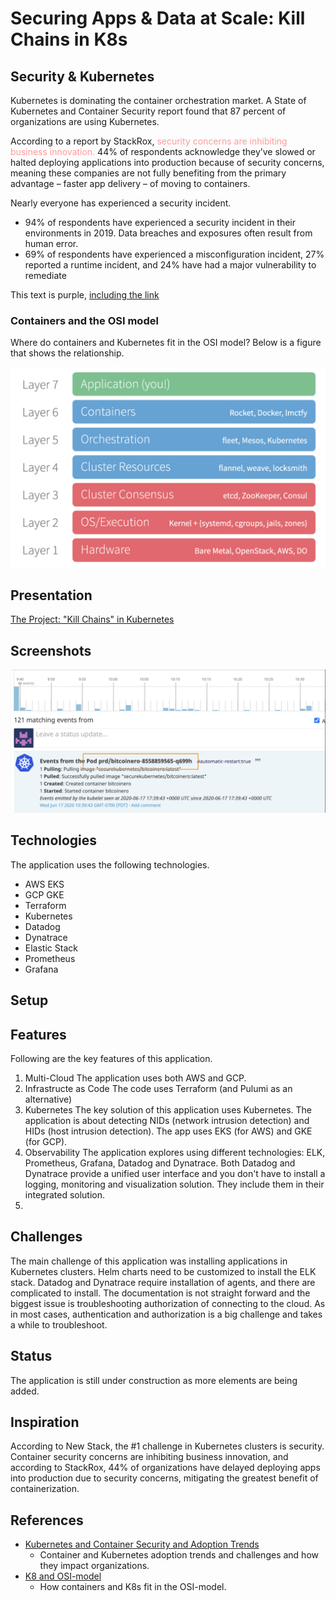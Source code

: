 # Securing Apps & Data at Scale: Kill Chains in K8s

## Security & Kubernetes
Kubernetes is dominating the container orchestration market. A State of Kubernetes and Container Security report found that 87 percent of organizations are using Kubernetes. 

According to a report by StackRox, <span style="color:#ff9999">security concerns are inhibiting business innovation.</span> 44% of respondents acknowledge they’ve slowed or halted deploying applications into production because of security concerns, meaning these companies are not fully benefiting from the primary advantage – faster app delivery – of moving to containers.

Nearly everyone has experienced a security incident. 
* 94% of respondents have experienced a security incident in their environments in 2019. Data breaches and exposures often result from human error. 
* 69% of respondents have experienced a misconfiguration incident, 27% reported a runtime incident, and 24% have had a major vulnerability to remediate

<div class="text-purple">
  This text is purple, <a href="#" class="text-inherit">including the link</a>
</div>



### Containers and the OSI model
Where do containers and Kubernetes fit in the OSI model? Below is a figure that shows the relationship.

![](assets/osi-model-containers.png "K8 and OSI model")

## Presentation

[The Project: "Kill Chains" in Kubernetes](https://docs.google.com/presentation/d/1xQrFXvp205DYSVXi8Y-qAomHzPfy92MY0Tl3iFSJKao/edit?usp=sharing) 

## Screenshots
![](assets/intrusion-alert-1.png "Intrusion Alert")


## Technologies
The application uses the following technologies.

* AWS EKS
* GCP GKE
* Terraform
* Kubernetes
* Datadog
* Dynatrace
* Elastic Stack
* Prometheus
* Grafana


## Setup

## Features
Following are the key features of this application.
1. Multi-Cloud
The application uses both AWS and GCP. 
2. Infrastructe as Code
The code uses Terraform (and Pulumi as an alternative)
3. Kubernetes
The key solution of this application uses Kubernetes. The application is about detecting NIDs (network intrusion detection) and HIDs (host intrusion detection). The app uses EKS (for AWS) and GKE (for GCP). 
4. Observability
The application explores using different technologies: ELK, Prometheus, Grafana, Datadog and Dynatrace. Both Datadog and Dynatrace provide a unified user interface and you don't have to install a logging, monitoring and visualization solution. They include them in their integrated solution.
5. 


## Challenges
The main challenge of this application was installing applications in Kubernetes clusters. Helm charts need to be customized to install the ELK stack. Datadog and Dynatrace require installation of agents, and there are complicated to install. The documentation is not straight forward and the biggest issue is troubleshooting authorization of connecting to the cloud. As in most cases, authentication and authorization is a big challenge and takes a while to troubleshoot. 
## Status
The application is still under construction as more elements are being added. 

## Inspiration
According to New Stack, the #1 challenge in Kubernetes clusters is security. Container security concerns are inhibiting business innovation, and according to StackRox, 44% of organizations have delayed deploying apps into production due to security concerns, mitigating the greatest benefit of containerization.



## References

- [Kubernetes and Container Security and Adoption Trends](https://www.stackrox.com/kubernetes-adoption-and-security-trends-and-market-share-for-containers/)
  - Container and Kubernetes adoption trends and challenges and how they impact organizations.
- [K8 and OSI-model](https://www.nginx.com/resources/glossary/load-balancing/)
    - How containers and K8s fit in the OSI-model.

